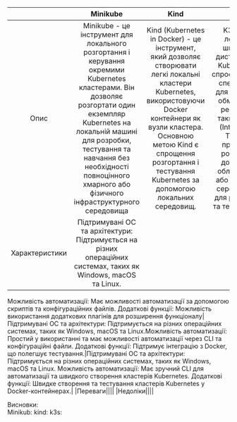 |                |                                                                                                                                           Minikube                                                                                                                                           |                                                                                                                                Kind                                                                                                                                 |                                                                                                                   K3s                                                                                                                    |
| :------------: | :------------------------------------------------------------------------------------------------------------------------------------------------------------------------------------------------------------------------------------------------------------------------------------------: | :-----------------------------------------------------------------------------------------------------------------------------------------------------------------------------------------------------------------------------------------------------------------: | :--------------------------------------------------------------------------------------------------------------------------------------------------------------------------------------------------------------------------------------: |
|      Опис      | Minikube - це інструмент для локального розгортання і керування окремими Kubernetes кластерами. Він дозволяє розгортати один екземпляр Kubernetes на локальній машині для розробки, тестування та навчання без необхідності повноцінного хмарного або фізичного інфраструктурного середовища | Kind (Kubernetes in Docker) - це інструмент, який дозволяє створювати легкі локальні кластери Kubernetes, використовуючи Docker контейнери як вузли кластера. Основною метою Kind є спрощення розгортання і тестування Kubernetes за допомогою локальних середовищ. | K3s - це легкий і швидкий дистрибутив Kubernetes, спроектований спеціально для роботи в обмежених ресурсах, таких як IoT (Internet of Things) пристрої, розумний домашній обладнання або локальні середовища для розробки та тестування. |
| Характеристики |                                                                                       Підтримувані ОС та архітектури: Підтримується на різних операційних системах, таких як Windows, macOS та Linux.                                                                                        |

Можливість автоматизації: Має можливості автоматизації за допомогою скриптів та конфігураційних файлів.
Додаткові функції: Можливість використання додаткових плагінів для розширення функціоналу|Підтримувані ОС та архітектури: Підтримується на різних операційних системах, таких як Windows, macOS та Linux.Можливість автоматизації: Простий у використанні та має можливості автоматизації через CLI та конфігураційні файли.
Додаткові функції: Підтримує інтеграцію з Docker, що полегшує тестування.|Підтримувані ОС та архітектури: Підтримується на різних операційних системах, таких як Windows, macOS та Linux.
Можливість автоматизації: Має зручний CLI для автоматизації та швидкого створення кластерів Kubernetes.
Додаткові функції: Швидке створення та тестування кластерів Kubernetes у Docker-контейнерах.|
|Переваги||||
|Недоліки||||

Висновки:\
Minikub:
kind:
k3s:
